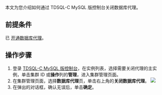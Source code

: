 本文为您介绍如何通过 TDSQL-C MySQL 版控制台关闭数据库代理。

## 前提条件
已 [开通数据库代理](https://cloud.tencent.com/document/product/1003/76780)。

## 操作步骤
1. 登录 [TDSQL-C MySQL 版控制台](https://console.cloud.tencent.com/cynosdb/mysql)，在实例列表，选择需要关闭代理的主实例，单击集群 ID 或**操作**列的**管理**，进入集群管理页面。
2. 在集群管理页面，选择**数据库代理**页，单击右上角的**关闭数据库代理**。
![](https://qcloudimg.tencent-cloud.cn/raw/91f87ade0ff4a95d5d94c800e0d2ec0c.png)
3. 在弹出的对话框，确认无误后，单击**确定**。
